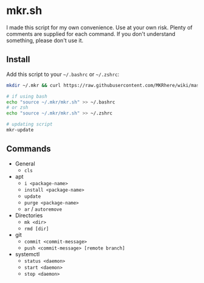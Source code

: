 # mkr.sh

I made this script for my own convenience. Use at your own risk. Plenty of comments are supplied for each command. If you don't understand something, please don't use it.

## Install

Add this script to your `~/.bashrc` or `~/.zshrc`:

```bash
mkdir ~/.mkr && curl https://raw.githubusercontent.com/MKRhere/wiki/master/scripts/mkr.sh -o ~/.mkr/mkr.sh

# if using bash
echo "source ~/.mkr/mkr.sh" >> ~/.bashrc
# or zsh
echo "source ~/.mkr/mkr.sh" >> ~/.zshrc

# updating script
mkr-update
```

## Commands

- General
	- `cls`
- apt
	- `i <package-name>`
	- `install <package-name>`
	- `update`
	- `purge <package-name>`
	- `ar` / `autoremove`
- Directories
	- `mk <dir>`
	- `rmd [dir]`
- git
	- `commit <commit-message>`
	- `push <commit-message> [remote branch]`
- systemctl
	- `status <daemon>`
	- `start <daemon>`
	- `stop <daemon>`